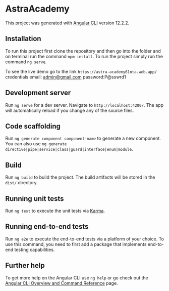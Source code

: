 # AstraAcademy

This project was generated with [Angular CLI](https://github.com/angular/angular-cli) version 12.2.2.

## Installation

To run this project first clone the repository and then go into the folder and on terminal run the command `npm install`. To run the project simply run the command `ng serve`.

To see the live demo go to the link `https://astra-academy61nta.web.app/`
credentials email: admin@gmail.com password:P@sswrd1

## Development server

Run `ng serve` for a dev server. Navigate to `http://localhost:4200/`. The app will automatically reload if you change any of the source files.

## Code scaffolding

Run `ng generate component component-name` to generate a new component. You can also use `ng generate directive|pipe|service|class|guard|interface|enum|module`.

## Build

Run `ng build` to build the project. The build artifacts will be stored in the `dist/` directory.

## Running unit tests

Run `ng test` to execute the unit tests via [Karma](https://karma-runner.github.io).

## Running end-to-end tests

Run `ng e2e` to execute the end-to-end tests via a platform of your choice. To use this command, you need to first add a package that implements end-to-end testing capabilities.

## Further help

To get more help on the Angular CLI use `ng help` or go check out the [Angular CLI Overview and Command Reference](https://angular.io/cli) page.

